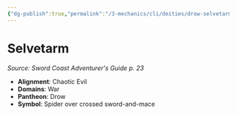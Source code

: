 ```yaml
---
{"dg-publish":true,"permalink":"/3-mechanics/cli/deities/drow-selvetarm-scag/","tags":["ttrpg-cli/compendium/src/5e/scag","ttrpg-cli/deity/drow","ttrpg-cli/domain/war"],"noteIcon":""}
---
```


# Selvetarm
*Source: Sword Coast Adventurer's Guide p. 23* 

- **Alignment**: Chaotic Evil
- **Domains**: War
- **Pantheon**: Drow
- **Symbol**: Spider over crossed sword-and-mace